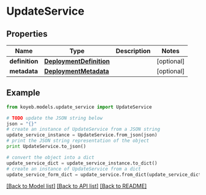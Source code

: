 # UpdateService


## Properties
Name | Type | Description | Notes
------------ | ------------- | ------------- | -------------
**definition** | [**DeploymentDefinition**](DeploymentDefinition.md) |  | [optional] 
**metadata** | [**DeploymentMetadata**](DeploymentMetadata.md) |  | [optional] 

## Example

```python
from koyeb.models.update_service import UpdateService

# TODO update the JSON string below
json = "{}"
# create an instance of UpdateService from a JSON string
update_service_instance = UpdateService.from_json(json)
# print the JSON string representation of the object
print UpdateService.to_json()

# convert the object into a dict
update_service_dict = update_service_instance.to_dict()
# create an instance of UpdateService from a dict
update_service_form_dict = update_service.from_dict(update_service_dict)
```
[[Back to Model list]](../README.md#documentation-for-models) [[Back to API list]](../README.md#documentation-for-api-endpoints) [[Back to README]](../README.md)


